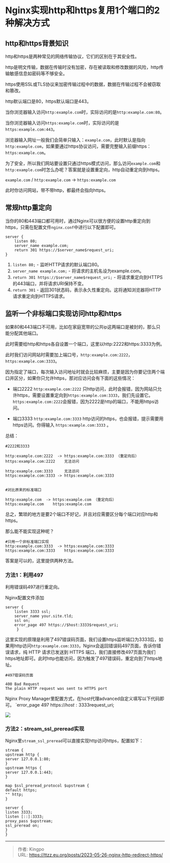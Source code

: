 # Nginx实现http和https复用1个端口的2种解决方式


<!--more-->

## http和https背景知识

http和https是两种常见的网络传输协议，它们的区别在于其安全性。

http是明文传输，数据在传输时没有加密，存在被读取和修改数据的风险，http传输敏感信息如密码等不够安全。

https使用SSL或TLS协议来加密传输过程中的数据，数据在传输过程不会被窃取和篡改。

http默认端口是80，https默认端口是443。

当你浏览器输入访问`http:example.com`时，实际访问的是`http:example.com:80`。

当你浏览器输入访问`https:example.com`时，实际访问的是`https:example.com:443`。

浏览器输入网址一般我们会简单只输入：`example.com`，此时默认是指向`http:example.com`，如果要通过https协议访问，需要完整输入前缀https：`https:example.com`。

为了安全，所以我们网站要设置只通过https模式访问，那么访问`example.com`和`http:example.com`时怎么办呢？答案就是设置重定向，http自动重定向到https。

`example.com` / `http:example.com` -> `https:example.com`

此时你访问网站，带不带http，都最终会指向https。

## 常规http重定向

当你的80和443端口都可用时，通过Nginx可以很方便的设置http重定向到https，只需在配置文件`nginx.conf`中进行以下配置即可。
```
server {
    listen 80;
    server_name example.com;
    return 301 https://$server_name$request_uri;
}
```

1.  `listen 80;` - 监听HTTP请求的默认端口80。
2.  `server_name example.com;` - 将请求的主机名设为example.com。
3.  `return 301 https://$server_name$request_uri;` - 将请求重定向到HTTPS的443端口，并将请求URI保持不变。
4.  `return 301` - 返回301状态码，表示永久性重定向。这将通知浏览器将HTTP请求重定向到HTTPS请求。


## 监听一个非标端口实现访问http和https

如果80和443端口不可用，比如在家庭宽带的公共ip这两端口是被封的，那么只能分配其他端口。

此时需要给http和https各自设置一个端口，这里以http:2222和https:3333为例。

此时我们访问网站时需要加上端口号，`http:example.com:2222`，`https:example.com:3333`。

因为指定了端口，每次输入访问地址时就会比较麻烦，主要是因为你要记住两个端口并区分，如果你只允许https，那对应访问会有下面的这些情况：

- 端口2222
 `http:example.com:2222`   只http访问，此时会报错，因为网站只允许https，需要设置重定向到`https:example.com:3333`，我们先设置它。`https:example.com:2222`会报错，因为2222是http的端口，不能用https访问。

- 端口3333
 `http:example.com:3333`  http访问的https，也会报错，提示需要用https访问。你得输入 `https:example.com:3333` 。

总结：
```
#2222和3333

http:example.com:2222  -> https:example.com:3333 （重定向后）
https:example.com:2222    无法访问

http:example.com:3333     无法访问
https:example.com:3333 -> https:example.com:3333 


#对比原来的标准端口

http:example.com  -> https:example.com （重定向后）
https:example.com    https:example.com

```

总之，繁琐的地方是要2个端口不好记，并且对应需要区分每个端口对应http和https。

那么能不能实现这种呢？
```
#只用一个非标准端口实现
http:example.com:3333  -> https:example.com:3333 
https:example.com:3333    https:example.com:3333
```

答案是可以的，这里提供两种方法。

### 方法1：利用497

利用错误码497进行重定向。

Nginx配置文件添加
```
server { 
	listen 3333 ssl; 
	server_name your.site.tld; 
	ssl on; 
	error_page 497 https://$host:3333$request_uri; 
	 }
```

这里实现的原理是利用了497错误码页面，我们设置https监听端口为3333后，如果用http访问`http:example.com:3333`，Nginx会返回错误码497页面，告诉你错误请求，纯 HTTP 请求已发送到 HTTPS 端口，我们直接修改497页面为我们https地址即可。此时http也能访问，因为触发了497错误码，重定向到了https地址。
```
#497错误码页面

400 Bad Request
The plain HTTP request was sent to HTTPS port
```

Nginx Proxy Manager里配置方式，在host代理advanced自定义填写以下代码即可。
`error_page 497 https://$host:3333$request_uri; 

![](https://s3.bmp.ovh/imgs/2023/06/15/6fddd0ec8fe27835.png)


### 方法2：stream_ssl_preread实现

Nginx里`stream_ssl_preread`可以直接实现http访问https，配置如下：

```
stream {  
upstream http {  
server 127.0.0.1:80;  
}  
upstream https {  
server 127.0.0.1:443;  
}  
  
map $ssl_preread_protocol $upstream {  
default https;  
"" http;  
}  
  
server {  
listen 3333;  
listen [::]:3333;  
proxy_pass $upstream;  
ssl_preread on;  
}  
}
```

---

> 作者: Kingpo  
> URL: https://ttzz.eu.org/posts/2023-05-26-nginx-http-redirect-https/  

